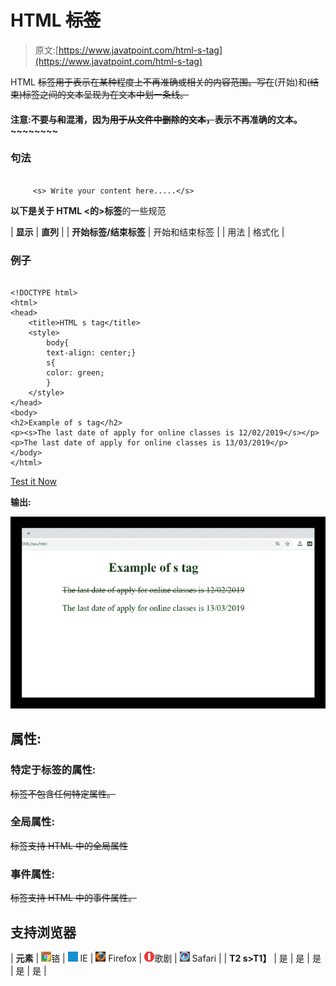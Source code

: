 # HTML ~~标签~~

> 原文:[https://www.javatpoint.com/html-s-tag](https://www.javatpoint.com/html-s-tag)

HTML ~~标签用于表示在某种程度上不再准确或相关的内容范围。写在~~(开始)和~~(结束)标签之间的文本呈现为在文本中划一条线。~~

#### 注意:不要与~~和~~混淆，因为~~用于从文件中删除的文本，~~表示不再准确的文本。~~~~~~~~

### 句法

```

     <s> Write your content here.....</s>

```

**以下是关于 HTML <的>标签**的一些规范

| **显示** | **直列** |
| **开始标签/结束标签** | 开始和结束标签 |
| 用法 | 格式化 |

### 例子

```

<!DOCTYPE html>
<html>
<head>
	<title>HTML s tag</title>
	<style>
		body{
		text-align: center;}
		s{
		color: green;
		}
	</style>
</head>
<body>
<h2>Example of s tag</h2>
<p><s>The last date of apply for online classes is 12/02/2019</s></p>
<p>The last date of apply for online classes is 13/03/2019</p>
</body>
</html>

```

[Test it Now](https://www.javatpoint.com/oprweb/test.jsp?filename=htmlstag)

**输出:**

![HTML s tag](img/71b819a34bdb02d1aad84e48939f40e4.png)

## 属性:

### 特定于标签的属性:

~~标签不包含任何特定属性。~~

### 全局属性:

~~标签支持 HTML 中的全局属性~~

### 事件属性:

~~标签支持 HTML 中的事件属性。~~

## 支持浏览器

| **元素** | ![chrome browser](img/4fbdc93dc2016c5049ed108e7318df19.png)铬 | ![ie browser](img/83dd23df1fe8373fd5bf054b2c1dd88b.png) IE | ![firefox browser](img/4f001fff393888a8a807ed29b28145d1.png) Firefox | ![opera browser](img/6cad4a592cc69a052056a0577b4aac65.png)歌剧 | ![safari browser](img/a0f6a9711a92203c5dc5c127fe9c9fca.png) Safari |
| **T2 s>T1】** | 是 | 是 | 是 | 是 | 是 |